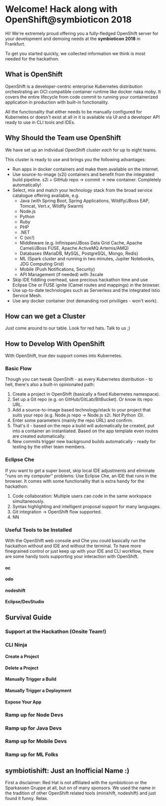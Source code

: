 # Welcome! Hack along with OpenShift@symbioticon 2018

Hi! We're extremely proud offering you a fully-fledged OpenShift server for your development and demoing needs at the **symbioticon 2018** in Frankfurt.

To get you started quickly, we collected information we think is most needed for the hackathon. 

## What is OpenShift
OpenShift is a developer-centric enterprise Kubernetes distribution orchestrating an OCI compatible container runtime like docker naka moby. 
It covers the entire lifecycle from code commit to running your containerized application in production with built-in functionality.

All the functionality that either needs to be manually configured for Kubernetes or doesn't exist at all in it is available via UI and a developer API ready to use in CLI tools and IDEs.

## Why Should the Team use OpenShift
We have set up an individual OpenShift cluster *each* for up to eight teams.

This cluster is ready to use and brings you the following advantages:

  * Run apps in docker containers and make them available on the internet.
  * Use source-to-image (s2i) containers and benefit from the integrated build pipeline. s2i + GitHub repo -> commit -> new container. Completely automatically!
  * Select, mix and match your technology stack from the broad service catalogue offering available, e.g.
      * Java (with Spring Boot, Spring Applications, Wildlfy/JBoss EAP, Tomcat, Vert.x, Wildfly Swarm)
      * Node.js
      * Python
      * Ruby
      * PHP
      * .NET
      * C (sic!)
      * Middleware (e.g. Infinispan/JBoss Data Grid Cache, Apache Camel/JBoss FUSE, Apache ActiveMQ Artemis/AMQ)
      * Databases (MariaDB, MySQL, PostgreSQL, Mongo, Redis)
      * ML (Spark cluster and running in two minutes, Jupiter Notebooks, JDG Computing Grid)
      * Mobile (Push Notifications, Security)
      * API Management (if needed) with 3scale
  * Skip IDE fiddling overhead, save precious hackathon time and use Eclipse Che or FUSE ignite (Camel routes and mappings) in the browser.
  * Use up-to-date technologies such as Serverless and the integrated Istio Service Mesh.
  * Use any docker container (not demanding root priviliges - won't work).

## How can we get a Cluster
Just come around to our table. Look for red hats. Talk to us ;)

## How to Develop With OpenShift
With OpenShift, true dev support comes into Kubernetes.

### Basic Flow
Though you can tweak OpenShift - as every Kubernetes distribution - to hell, there's also a built-in opinionated path:

  1. Create a project in OpenShift (basically a fixed Kubernetes namespace).
  1. Set up a Git repo (e.g. on GitHub/GitLab/BitBucket). Or know its repo URL.
  1. Add a source-to-image based technology/stack to your project that suits your repo (e.g. Node.js repo -> Node.js s2i. Not Python :D).
  1. Enter some parameters (mainly the repo URL) and confirm.
  1. That's it - based on the repo a build will automatically be created, put into a container an instantiated. Based on the app template even routes are created automatically.
  1. New commits trigger new background builds automatically - ready for testing by the other team members.

### Eclipse Che
If you want to get a super boost, skip local IDE adjustments and eliminate "runs on my computer" problems: Use Eclipse Che, an IDE that runs in the browser. It comes with some functionality that is extra handy for the hackathon:
  1. Code collaboration: Multiple users can code in the same workspace simultaneously.
  1. Syntax highlighting and intelligent proposal support for many languages.
  1. Git integration -> OpenShift flow supported.
  1. NN

### Useful Tools to be Installed
With the OpenShift web console and Che you could basically run the hackathon without and IDE and without the terminal. To have more finegrained control or just keep up with your IDE and CLI workflow, there are some handy tools supporting your interaction with OpenShift.

#### oc


#### odo


#### nodeshift


#### Eclipse/DevStudio


## Survival Guide


### Support at the Hackathon (Onsite Team!)


### CLI Ninja


#### Create a Project


#### Delete a Project


#### Manually Trigger a Build


#### Manually Trigger a Deployment


#### Expose Your App


### Ramp up for Node Devs


### Ramp up for Java Devs


### Ramp up for Mobile Devs


### Ramp up for ML Folks



## symbiotishift: Just an Inofficial Name :)
First a disclaimer: Red Hat is not affiliated with the symbioticon or the Sparkassen Gruppe at all, but on of many sponsors. 
We used the name in the tradition of other OpenShift related tools (minishift, nodeshift) and just found it funny. Relax.



